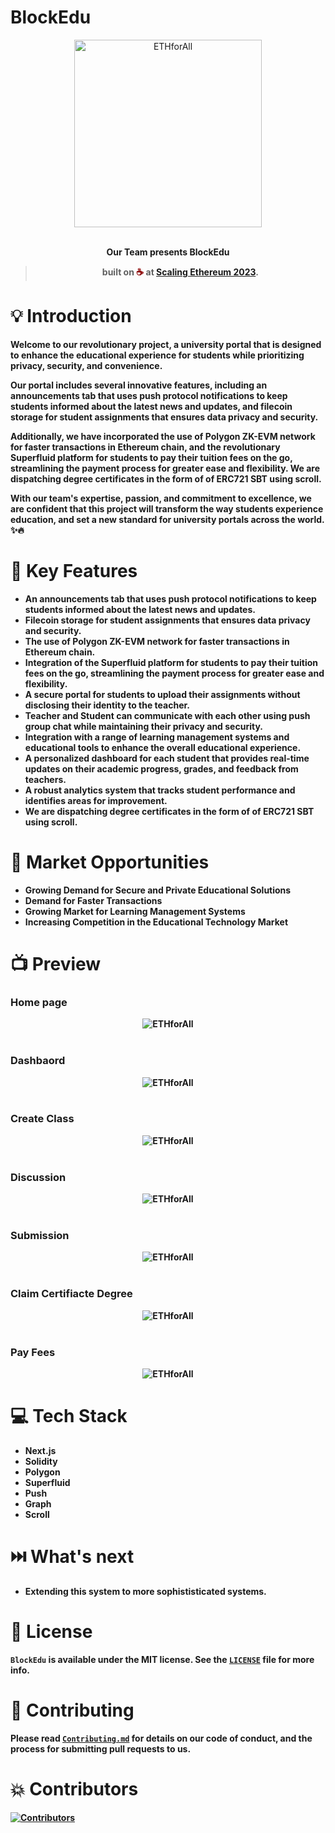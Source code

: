 # BlockEdu
<div align="center">
  <img alt="ETHforAll" src="docs/Logo.jpg" height="300"/>
</div>

<br>
<p align="center">
<b>Our Team presents BlockEdu
</p>
<blockquote align="center">built on <span style="color: #8b0000;">☕</span> at <a href="https://ethglobal.com/events/scaling2023">Scaling Ethereum 2023</a>.</blockquote>

# 💡  Introduction

Welcome to our revolutionary project, a university portal that is designed to enhance the educational experience for students while prioritizing privacy, security, and convenience. 

Our portal includes several innovative features, including an announcements tab that uses push protocol notifications to keep students informed about the latest news and updates, and filecoin storage for student assignments that ensures data privacy and security. 

Additionally, we have incorporated the use of Polygon ZK-EVM network for faster transactions in Ethereum chain, and the revolutionary Superfluid platform for students to pay their tuition fees on the go, streamlining the payment process for greater ease and flexibility.
We are dispatching degree certificates in the form of of ERC721 SBT using scroll.

With our team's expertise, passion, and commitment to excellence, we are confident that this project will transform the way students experience education, and set a new standard for university portals across the world.
✨🔥

# 💪 Key Features

- An announcements tab that uses push protocol notifications to keep students informed about the latest news and updates.
- Filecoin storage for student assignments that ensures data privacy and security.
- The use of Polygon ZK-EVM network for faster transactions in Ethereum chain.
- Integration of the Superfluid platform for students to pay their tuition fees on the go, streamlining the payment process for greater ease and flexibility.
- A secure portal for students to upload their assignments without disclosing their identity to the teacher.
- Teacher and Student can communicate with each other using push group chat while maintaining their privacy and security.
- Integration with a range of learning management systems and educational tools to enhance the overall educational experience.
- A personalized dashboard for each student that provides real-time updates on their academic progress, grades, and feedback from teachers.
- A robust analytics system that tracks student performance and identifies areas for improvement.
- We are dispatching degree certificates in the form of of ERC721 SBT using scroll.


# 🧠 Market Opportunities

- Growing Demand for Secure and Private Educational Solutions
- Demand for Faster Transactions
- Growing Market for Learning Management Systems
- Increasing Competition in the Educational Technology Market

# 📺 Preview
### Home page
<div align="center">
  <img alt="ETHforAll" src="docs/Wallet Connect.png" />
</div>
<br/>

### Dashbaord
<div align="center">
  <img alt="ETHforAll" src="docs/Dashboard.png"/>
</div>
<br/>

### Create Class
<div align="center">
  <img alt="ETHforAll" src="docs/Create Class.png" />
</div>
<br/>

### Discussion
<div align="center">
  <img alt="ETHforAll" src="docs/Comment.png" />
</div>
<br/>

### Submission
<div align="center">
  <img alt="ETHforAll" src="docs/Submit Assignment.png" />
</div>
<br/>

### Claim Certifiacte Degree
<div align="center">
  <img alt="ETHforAll" src="docs/Claim Certificate.png" />
</div>
<br/>

### Pay Fees
<div align="center">
  <img alt="ETHforAll" src="docs/Feekart new.png" />
</div>

# 💻 Tech Stack

- Next.js
- Solidity
- Polygon
- Superfluid  
- Push
- Graph
- Scroll

# ⏭️ What's next

- Extending this system to more sophististicated systems. 


# 📜 License

`BlockEdu` is available under the MIT license. See the [`LICENSE`](https://opensource.org/license/mit/) file for more info.

# 🤝 Contributing

Please read [`Contributing.md`](https://contributing.md/) for details on our code of conduct, and the process for submitting pull requests to us.

# 💥 Contributors
<a href="https://github.com/Srivastava57Harsh/BlockEdu/graphs/contributors">
<img src="https://contrib.rocks/image?repo=Srivastava57Harsh/BlockEdu" alt="Contributors">
</a>


